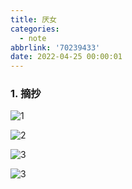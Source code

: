 ```yaml
---
title: 厌女
categories:
  - note
abbrlink: '70239433'
date: 2022-04-25 00:00:01
---
```


### 1.  摘抄

![1](2022-04-25厌女/1.jpg)

![2](2022-04-25厌女/2.jpg)

![3](2022-04-25厌女/3.jpg)

![3](2022-04-25厌女/4.jpg)

